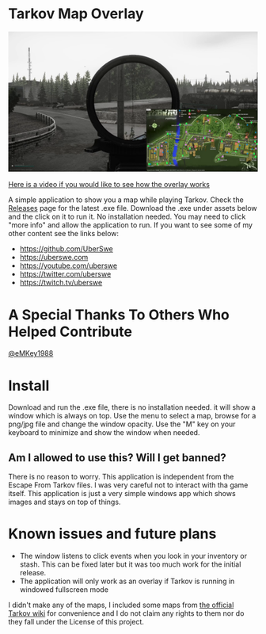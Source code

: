 # Tarkov Map Overlay

![Tarkov Map Overlay Screenshot](/screenshots/main.png)

[Here is a video if you would like to see how the overlay works](https://youtu.be/tZnibe1S1a8)

A simple application to show you a map while playing Tarkov. Check the [Releases](https://github.com/UberSwe/Tarkov-Map-Overlay/releases) page for the latest .exe file. Download the .exe under assets below and the click on it to run it. No installation needed. You may need to click "more info" and allow the application to run. If you want to see some of my other content see the links below:

 - https://github.com/UberSwe
 - https://uberswe.com
 - https://youtube.com/uberswe
 - https://twitter.com/uberswe
 - https://twitch.tv/uberswe

# A Special Thanks To Others Who Helped Contribute

[@eMKey1988](https://github.com/eMKey1988)

# Install

Download and run the .exe file, there is no installation needed. it will show a window which is always on top. Use the menu to select a map, browse for a png/jpg file and change the window opacity. Use the "M" key on your keyboard to minimize and show the window when needed.

## Am I allowed to use this? Will I get banned?

There is no reason to worry. This application is independent from the Escape From Tarkov files. I was very careful not to interact with tha game itself. This application is just a very simple windows app which shows images and stays on top of things.

# Known issues and future plans

 - The window listens to click events when you look in your inventory or stash. This can be fixed later but it was too much work for the initial release.
 - The application will only work as an overlay if Tarkov is running in windowed fullscreen mode
 
 I didn't make any of the maps, I included some maps from [the official Tarkov wiki](https://escapefromtarkov.gamepedia.com/Escape_from_Tarkov_Wiki) for convenience and I do not claim any rights to them nor do they fall under the License of this project.

